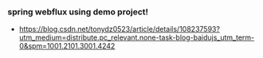 ###  spring webflux using demo project!

 - https://blog.csdn.net/tonydz0523/article/details/108237593?utm_medium=distribute.pc_relevant.none-task-blog-baidujs_utm_term-0&spm=1001.2101.3001.4242